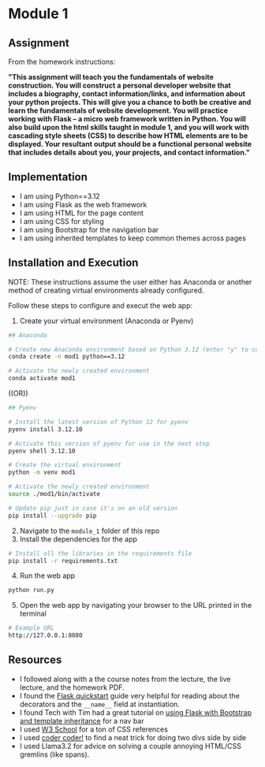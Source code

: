 # Module 1

## Assignment

From the homework instructions:

**"This assignment will teach you the fundamentals of website construction. You will construct a
personal developer website that includes a biography, contact information/links, and information
about your python projects. This will give you a chance to both be creative and learn the
fundamentals of website development.
You will practice working with Flask – a micro web framework written in Python. You will also
build upon the html skills taught in module 1, and you will work with cascading style sheets
(CSS) to describe how HTML elements are to be displayed. Your resultant output should be a
functional personal website that includes details about you, your projects, and contact
information."**



## Implementation

- I am using Python==3.12
- I am using Flask as the web framework
- I am using HTML for the page content
- I am using CSS for styling
- I am using Bootstrap for the navigation bar
- I am using inherited templates to keep common themes across pages



## Installation and Execution

NOTE: These instructions assume the user either has Anaconda or another method of creating virtual environments already configured. 

Follow these steps to configure and execut the web app:

1. Create your virtual environment (Anaconda or Pyenv)
```bash
## Anaconda

# Create new Anaconda environment based on Python 3.12 (enter "y" to continue)
conda create -n mod1 python==3.12

# Activate the newly created environment 
conda activate mod1
```

((OR))

```bash
## Pyenv

# Install the latest version of Python 12 for pyenv
pyenv install 3.12.10

# Activate this version of pyenv for use in the next step
pyenv shell 3.12.10

# Create the virtual environment
python -m venv mod1

# Activate the newly created environment
source ./mod1/bin/activate

# Update pip just in case it's on an old version
pip install --upgrade pip
```

2. Navigate to the ```module_1``` folder of this repo
3. Install the dependencies for the app
```bash
# Install all the libraries in the requirements file
pip install -r requirements.txt
```

4. Run the web app
```bash
python run.py
```
5. Open the web app by navigating your browser to the URL printed in the terminal
```bash
# Example URL
http://127.0.0.1:8080
```



## Resources

- I followed along with a the course notes from the lecture, the live lecture, and the homework PDF. 
- I found the [Flask quickstart](https://flask.palletsprojects.com/en/stable/quickstart/) guide very helpful for reading about the decorators and the ```__name__``` field at instantiation. 
- I found Tech with Tim had a great tutorial on [using Flask with Bootstrap and template inheritance](https://www.techwithtim.net/tutorials/flask/flask-adding-bootstrap) for a nav bar
- I used [W3 School](https://www.w3schools.com/css) for a ton of CSS references
- I used [coder coder!](https://coder-coder.com/display-divs-side-by-side/) to find a neat trick for doing two divs side by side
- I used Llama3.2 for advice on solving a couple annoying HTML/CSS gremlins (like spans). 
